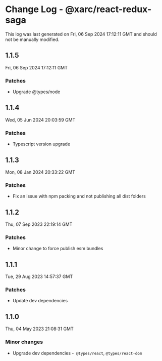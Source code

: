# Change Log - @xarc/react-redux-saga

This log was last generated on Fri, 06 Sep 2024 17:12:11 GMT and should not be manually modified.

## 1.1.5
Fri, 06 Sep 2024 17:12:11 GMT

### Patches

- Upgrade @types/node

## 1.1.4
Wed, 05 Jun 2024 20:03:59 GMT

### Patches

- Typescript version upgrade

## 1.1.3
Mon, 08 Jan 2024 20:33:22 GMT

### Patches

- Fix an issue with npm packing and not publishing all dist folders

## 1.1.2
Thu, 07 Sep 2023 22:19:14 GMT

### Patches

- Minor change to force publish esm bundles

## 1.1.1
Tue, 29 Aug 2023 14:57:37 GMT

### Patches

- Update dev dependencies

## 1.1.0
Thu, 04 May 2023 21:08:31 GMT

### Minor changes

- Upgrade dev dependencies -` @types/react`, `@types/react-dom`

